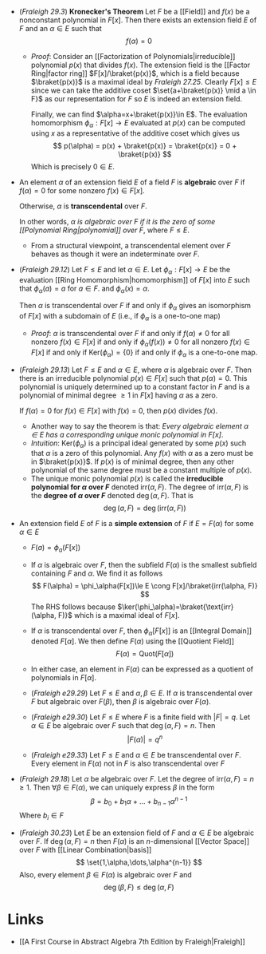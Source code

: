 * (*Fraleigh 29.3*) **Kronecker's Theorem** Let $F$ be a [[Field]] and $f(x)$ be a nonconstant polynomial in $F[x]$. Then there exists an extension field $E$ of $F$ and an $\alpha\in E$ such that 
  $$
  f(\alpha) = 0
  $$
	* *Proof*: Consider an [[Factorization of Polynomials|irreducible]] polynomial $p(x)$ that divides $f(x)$. The extension field is the [[Factor Ring|factor ring]] $F[x]/\braket{p(x)}$, which is a field because $\braket{p(x)}$ is a maximal ideal by *Fraleigh 27.25*.  Clearly $F[x]\le E$ since we can take the additive coset $\set{a+\braket{p(x)} \mid a \in F}$  as our representation for $F$ so $E$ is indeed an extension field.
	  
	  Finally, we can find $\alpha=x+\braket{p(x)}\in E$. The evaluation homomorphism $\phi_\alpha : F[x]\to E$ evaluated at $p(x)$ can be computed using $x$ as a representative of the additive coset which gives us
	  $$
	  p(\alpha) = p(x) + \braket{p(x)} = \braket{p(x)} = 0 + \braket{p(x)}
	  $$
	  Which is precisely $0\in E$.  

* An element $\alpha$ of an extension field $E$ of a field $F$ is **algebraic** over $F$ if $f(\alpha)=0$ for some nonzero $f(x)\in F[x]$. 
  
  Otherwise, $\alpha$ is **transcendental** over $F$.
  
  In other words, *$\alpha$ is algebraic over $F$ if it is the zero of some [[Polynomial Ring|polynomial]] over $F$*, where $F\le E$.  
	* From a structural viewpoint, a transcendental element over $F$ behaves as though it were an indeterminate over $F$.

* (*Fraleigh 29.12*) Let $F\le E$ and let $\alpha\in E$. Let $\phi_\alpha:F[x]\to E$ be the evaluation [[Ring Homomorphism|homomorphism]] of $F[x]$ into $E$ such that $\phi_\alpha(a)=a$ for $a\in F$.  and $\phi_\alpha(x)=\alpha$. 
  
  Then $\alpha$ is transcendental over $F$ if and only if $\phi_\alpha$ gives an isomorphism of $F[x]$ with a subdomain of $E$ (i.e., if $\phi_\alpha$ is a one-to-one map)
	* *Proof*: $\alpha$ is transcendental over $F$ if and only if $f(\alpha)\ne 0$ for all nonzero $f(x)\in F[x]$ 
	  if and only if $\phi_\alpha(f(x))\ne 0$ for all nonzero $f(x)\in F[x]$ 
	  if and only if $\text{Ker}({\phi_\alpha})=\{0\}$ 
	  if and only if $\phi_\alpha$ is a one-to-one map.

* (*Fraleigh 29.13*) Let $F\le E$ and $\alpha\in E$, where $\alpha$ is algebraic over $F$. Then there is an irreducible polynomial $p(x)\in F[x]$ such that $p(\alpha)=0$.  This polynomial is uniquely determined up to a constant factor in $F$ and is a polynomial of minimal degree $\ge 1$ in $F[x]$ having $\alpha$ as a zero.
  
  If $f(\alpha)=0$ for $f(x)\in F[x]$ with $f(x)=0$, then $p(x)$ divides $f(x)$.
	* Another way to say the theorem is that: *Every algebraic element $\alpha\in E$ has a corresponding unique monic polynomial in $F$[x]*. 
	* *Intuition*: $\text{Ker}(\phi_\alpha)$ is a principal ideal generated by some $p(x)$ such that $\alpha$ is a zero of this polynomial.  Any $f(x)$ with $\alpha$ as a zero must be in $\braket{p(x)}$. If $p(x)$ is of minimal degree, then any other polynomial of the same degree must be a constant multiple of $p(x)$. 
	* The unique monic polynomial $p(x)$ is called the **irreducible polynomial for $\alpha$ over $F$** denoted $\text{irr}(\alpha, F)$. The degree of $\text{irr}(\alpha, F)$ is the **degree of $\alpha$ over $F$** denoted $\deg(\alpha, F)$.   That is
	  $$
	  \deg (a,F) = \deg(\text{irr}(\alpha, F))
	  $$


* An extension field $E$ of $F$ is a **simple extension** of $F$ if $E=F(\alpha)$ for some $\alpha\in E$
	* $F(a) = \phi_a(F[x])$ 
	* If $\alpha$ is algebraic over $F$, then the subfield $F(\alpha)$ is the smallest subfield containing $F$ and $\alpha$. We find it as follows
	  $$
	  F(\alpha) = \phi_\alpha(F[x])\le E \cong  F[x]/\braket{irr(\alpha, F)} 
	  $$
	  The RHS follows because $\ker(\phi_\alpha)=\braket{\text{irr}(\alpha, F)}$ which is a maximal ideal of $F[x]$.
	* If $\alpha$ is transcendental over $F$, then $\phi_\alpha[F[x]]$ is an [[Integral Domain]] denoted $F[\alpha]$. We then define $F(\alpha)$ using the [[Quotient Field]]
	  $$
	  F(\alpha) = \text{Quot}(F[\alpha])
	  $$
	*  In either case, an element in $F(\alpha)$ can be expressed as a quotient of polynomials in $F[\alpha]$.

	* (*Fraleigh e29.29*) Let $F\le E$ and $\alpha, \beta \in E$. If $\alpha$ is transcendental over $F$ but algebraic over $F(\beta)$, then $\beta$ is algebraic over $F(\alpha)$.
	* (*Fraleigh e29.30*) Let $F\le E$ where $F$ is a finite field with $|F|=q$. Let $\alpha\in E$ be algebraic over $F$ such that $\deg(\alpha, F)=n$. Then 
	  $$
	  |F(\alpha)| = q^n
	  $$
	* (*Fraleigh e29.33*) Let $F\le E$ and $\alpha\in E$ be transcendental over $F$. Every element in $F(\alpha)$ not in $F$ is also transcendental over $F$

* (*Fraleigh 29.18*) Let $\alpha$ be algebraic over $F$. Let the degree of $\text{irr}(\alpha, F)=n\ge 1$. Then $\forall \beta\in F(\alpha)$, we can uniquely express $\beta$ in the form
  $$
  \beta = b_0 + b_1\alpha + \dots + b_{n-1}\alpha^{n-1}
  $$
  Where $b_i\in F$

* (*Fraleigh 30.23*) Let $E$ be an extension field of $F$ and $\alpha\in E$ be algebraic over $F$. If $\deg(\alpha,F)=n$ then $F(\alpha)$ is an $n$-dimensional [[Vector Space]] over $F$ with [[Linear Combination|basis]] 
  $$
  \set{1,\alpha,\dots,\alpha^{n-1}}
  $$
  Also, every element $\beta\in F(\alpha)$ is algebraic over $F$ and
  $$
  \deg(\beta,F) \le \deg(\alpha, F)
  $$


# Links
* [[A First Course in Abstract Algebra 7th Edition by Fraleigh|Fraleigh]]